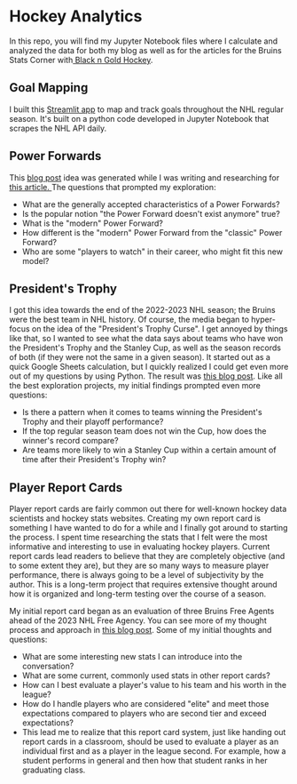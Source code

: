 # Hockey Analytics
In this repo, you will find my Jupyter Notebook files where I calculate and analyzed the data for both my blog as well as for the articles for the Bruins Stats Corner with<a href="https://blackngoldhockey.com/"> Black n Gold Hockey</a>.

## Goal Mapping
I built this <a href="https://goalmapping.streamlit.app/"> Streamlit app</a> to map and track goals throughout the NHL regular season. It's built on a python code developed in Jupyter Notebook that scrapes the NHL API daily. 

## Power Forwards
This <a href="https://checkthisdata.substack.com/p/is-the-power-forward-a-thing-of-the"> blog post</a> idea was generated while I was writing and researching for <a href="https://blackngoldhockey.com/2023/08/bruins-stats-corner-jvr-the-contributor/"> this article. </a> The questions that prompted my exploration:
<ul>
 <li> What are the generally accepted characteristics of a Power Forwards? </li>
 <li> Is the popular notion "the Power Forward doesn't exist anymore" true? </li>
 <li> What is the "modern" Power Forward? </li>
 <li> How different is the "modern" Power Forward from the "classic" Power Forward? </li>
 <li> Who are some "players to watch" in their career, who might fit this new model? </li>
</ul>

## President's Trophy
I got this idea towards the end of the 2022-2023 NHL season; the Bruins were the best team in NHL history. Of course, the media began to hyper-focus on the idea of the "President's Trophy Curse". I get annoyed by things like that, so I wanted to see what the data says about teams who have won the President's Trophy and the Stanley Cup, as well as the season records of both (if they were not the same in a given season). It started out as a quick Google Sheets calculation, but I quickly realized I could get even more out of my questions by using Python. The result was <a href="https://checkthisdata.substack.com/p/presidents-trophy-winners"> this blog post</a>. Like all the best exploration projects, my initial findings prompted even more questions:
<ul>
  <li> Is there a pattern when it comes to teams winning the President's Trophy and their playoff performance? </li>
  <li> If the top regular season team does not win the Cup, how does the winner's record compare? </li>
  <li> Are teams more likely to win a Stanley Cup within a certain amount of time after their President's Trophy win?</li>
</ul>

## Player Report Cards
Player report cards are fairly common out there for well-known hockey data scientists and hockey stats websites. Creating my own report card is something I have wanted to do for a while and I finally got around to starting the process. I spent time researching the stats that I felt were the most informative and interesting to use in evaluating hockey players. Current report cards lead readers to believe that they are completely objective (and to some extent they are), but they are so many ways to measure player performance, there is always going to be a level of subjectivity by the author. This is a long-term project that requires extensive thought around how it is organized and long-term testing over the course of a season.

My initial report card began as an evaluation of three Bruins Free Agents ahead of the 2023 NHL Free Agency. You can see more of my thought process and approach in <a href="https://checkthisdata.substack.com/p/developing-a-player-report-card"> this blog post</a>. Some of my initial thoughts and questions:
<ul>
  <li> What are some interesting new stats I can introduce into the conversation?</li>
  <li> What are some current, commonly used stats in other report cards? </li>
  <li> How can I best evaluate a player's value to his team and his worth in the league?</li>
  <li> How do I handle players who are considered "elite" and meet those expectations compared to players who are second tier and exceed expectations?</li>
  <li> This lead me to realize that this report card system, just like handing out report cards in a classroom, should be used to evaluate a player as an individual first and as a player in the league second. For example, how a student performs in general and then how that student ranks in her graduating class. </li>
</ul>


